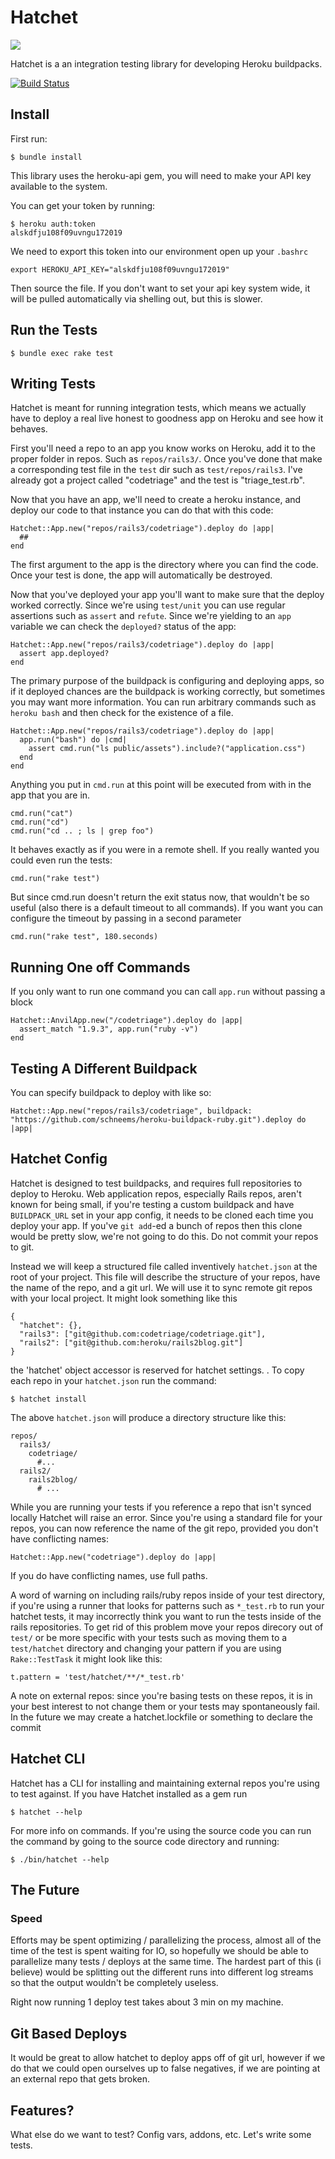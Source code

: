 # Hatchet

![](http://f.cl.ly/items/2M2O2Q2I2x0e1M1P2936/Screen%20Shot%202013-01-06%20at%209.59.38%20PM.png)

Hatchet is a an integration testing library for developing Heroku buildpacks.

[![Build Status](https://travis-ci.org/heroku/hatchet.png?branch=master)](https://travis-ci.org/heroku/hatchet)

## Install

First run:

    $ bundle install

This library uses the heroku-api gem, you will need to make your API key
available to the system.

You can get your token by running:

    $ heroku auth:token
    alskdfju108f09uvngu172019


We need to export this token into our environment open up your `.bashrc`

    export HEROKU_API_KEY="alskdfju108f09uvngu172019"

Then source the file. If you don't want to set your api key system wide,
it will be pulled automatically via shelling out, but this is slower.

## Run the Tests

    $ bundle exec rake test


## Writing Tests

Hatchet is meant for running integration tests, which means we actually have to deploy a real live honest to goodness app on Heroku and see how it behaves.

First you'll need a repo to an app you know works on Heroku, add it to the proper folder in repos. Such as `repos/rails3/`. Once you've done that make a corresponding test file in the `test` dir such as `test/repos/rails3`. I've already got a project called "codetriage" and the test is "triage_test.rb".

Now that you have an app, we'll need to create a heroku instance, and deploy our code to that instance you can do that with this code:

    Hatchet::App.new("repos/rails3/codetriage").deploy do |app|
      ##
    end

The first argument to the app is the directory where you can find the code. Once your test is done, the app will automatically be destroyed.

Now that you've deployed your app you'll want to make sure that the deploy worked correctly. Since we're using `test/unit` you can use regular assertions such as `assert` and `refute`. Since we're yielding to an `app` variable we can check the `deployed?` status of the app:

    Hatchet::App.new("repos/rails3/codetriage").deploy do |app|
      assert app.deployed?
    end

The primary purpose of the buildpack is configuring and deploying apps, so if it deployed chances are the buildpack is working correctly, but sometimes you may want more information. You can run arbitrary commands such as `heroku bash` and then check for the existence of a file.

    Hatchet::App.new("repos/rails3/codetriage").deploy do |app|
      app.run("bash") do |cmd|
        assert cmd.run("ls public/assets").include?("application.css")
      end
    end

Anything you put in `cmd.run` at this point will be executed from with in the app that you are in.

    cmd.run("cat")
    cmd.run("cd")
    cmd.run("cd .. ; ls | grep foo")

It behaves exactly as if you were in a remote shell. If you really wanted you could even run the tests:

    cmd.run("rake test")

But since cmd.run doesn't return the exit status now, that wouldn't be
so useful (also there is a default timeout to all commands). If you want
you can configure the timeout by passing in a second parameter

    cmd.run("rake test", 180.seconds)


## Running One off Commands

If you only want to run one command you can call `app.run` without
passing a block

    Hatchet::AnvilApp.new("/codetriage").deploy do |app|
      assert_match "1.9.3", app.run("ruby -v")
    end


## Testing A Different Buildpack

You can specify buildpack to deploy with like so:

    Hatchet::App.new("repos/rails3/codetriage", buildpack: "https://github.com/schneems/heroku-buildpack-ruby.git").deploy do |app|

## Hatchet Config

Hatchet is designed to test buildpacks, and requires full repositories
to deploy to Heroku. Web application repos, especially Rails repos, aren't known for
being small, if you're testing a custom buildpack and have
`BUILDPACK_URL` set in your app config, it needs to be cloned each time
you deploy your app. If you've `git add`-ed a bunch of repos then this
clone would be pretty slow, we're not going to do this. Do not commit
your repos to git.

Instead we will keep a structured file called
inventively `hatchet.json` at the root of your project. This file will
describe the structure of your repos, have the name of the repo, and a
git url. We will use it to sync remote git repos with your local
project. It might look something like this

    {
      "hatchet": {},
      "rails3": ["git@github.com:codetriage/codetriage.git"],
      "rails2": ["git@github.com:heroku/rails2blog.git"]
    }

the 'hatchet' object accessor is reserved for hatchet settings.
. To copy each repo in your `hatchet.json`
run the command:

    $ hatchet install

The above `hatchet.json` will produce a directory structure like this:

    repos/
      rails3/
        codetriage/
          #...
      rails2/
        rails2blog/
          # ...

While you are running your tests if you reference a repo that isn't
synced locally Hatchet will raise an error. Since you're using a
standard file for your repos, you can now reference the name of the git
repo, provided you don't have conflicting names:

    Hatchet::App.new("codetriage").deploy do |app|

If you do have conflicting names, use full paths.

A word of warning on including rails/ruby repos inside of your test
directory, if you're using a runner that looks for patterns such as
`*_test.rb` to run your hatchet tests, it may incorrectly think you want
to run the tests inside of the rails repositories. To get rid of this
problem move your repos direcory out of `test/` or be more specific
with your tests such as moving them to a `test/hatchet` directory and
changing your pattern if you are using `Rake::TestTask` it might look like this:

    t.pattern = 'test/hatchet/**/*_test.rb'

A note on external repos: since you're basing tests on these repos, it
is in your best interest to not change them or your tests may
spontaneously fail. In the future we may create a hatchet.lockfile or
something to declare the commit

## Hatchet CLI

Hatchet has a CLI for installing and maintaining external repos you're
using to test against. If you have Hatchet installed as a gem run

    $ hatchet --help

For more info on commands. If you're using the source code you can run
the command by going to the source code directory and running:

    $ ./bin/hatchet --help



## The Future

### Speed

Efforts may be spent optimizing / parallelizing the process, almost all of the time of the test is spent waiting for IO, so hopefully we should be able to parallelize many tests / deploys at the same time. The hardest part of this (i believe) would be splitting out the different runs into different log streams so that the output wouldn't be completely useless.

Right now running 1 deploy test takes about 3 min on my machine.

## Git Based Deploys

It would be great to allow hatchet to deploy apps off of git url, however if we do that we could open ourselves up to false negatives, if we are pointing at an external repo that gets broken.


## Features?

What else do we want to test? Config vars, addons, etc. Let's write some tests.
